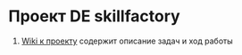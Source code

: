 # Проект DE skillfactory

1. [Wiki к проекту](https://github.com/evgeniy-v-zaytsev/study/wiki/%D0%9A%D1%83%D1%80%D1%81-DE) содержит описание задач и ход работы


